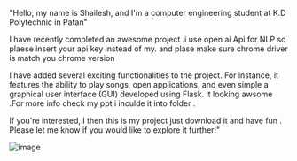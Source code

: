 "Hello, my name is Shailesh, and I'm a computer engineering student at K.D Polytechnic in Patan"

I have recently completed an awesome project .i use open ai Api for NLP so plaese insert your api key instead of my. and plase make sure chrome driver is match you chrome version

I have added several exciting functionalities to the project. For instance, it features the ability to play songs, open applications, and even simple a graphical user interface (GUI) developed using Flask. it looking awsome .For more info check my ppt i inculde it into folder .

If you're interested, I then this is my project just download it and have fun . Please let me know if you would like to explore it further!"

![image](https://github.com/Shaileah7026/jarvis/assets/103130580/ed6d8547-967b-4f4d-899e-bf2de33ee377)

